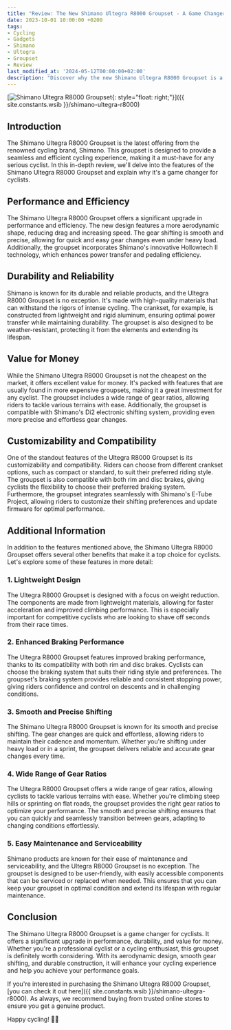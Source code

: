 ```yaml
---
title: "Review: The New Shimano Ultegra R8000 Groupset - A Game Changer for Cyclists"
date: 2023-10-01 10:00:00 +0200
tags:
- Cycling
- Gadgets
- Shimano
- Ultegra
- Groupset
- Review
last_modified_at: '2024-05-12T00:00:00+02:00'
description: "Discover why the new Shimano Ultegra R8000 Groupset is a game changer for cyclists. Read our in-depth review and find out if it's worth the investment."
---
```


[![Shimano Ultegra R8000 Groupset](https://i.imgur.com/UmrVWy4m.jpg){: style="float: right;"}]({{ site.constants.wsib }}/shimano-ultegra-r8000)

## Introduction

The Shimano Ultegra R8000 Groupset is the latest offering from the renowned cycling brand, Shimano. This groupset is designed to provide a seamless and efficient cycling experience, making it a must-have for any serious cyclist. In this in-depth review, we'll delve into the features of the Shimano Ultegra R8000 Groupset and explain why it's a game changer for cyclists.

## Performance and Efficiency

The Shimano Ultegra R8000 Groupset offers a significant upgrade in performance and efficiency. The new design features a more aerodynamic shape, reducing drag and increasing speed. The gear shifting is smooth and precise, allowing for quick and easy gear changes even under heavy load. Additionally, the groupset incorporates Shimano's innovative Hollowtech II technology, which enhances power transfer and pedaling efficiency.

## Durability and Reliability

Shimano is known for its durable and reliable products, and the Ultegra R8000 Groupset is no exception. It's made with high-quality materials that can withstand the rigors of intense cycling. The crankset, for example, is constructed from lightweight and rigid aluminum, ensuring optimal power transfer while maintaining durability. The groupset is also designed to be weather-resistant, protecting it from the elements and extending its lifespan.

## Value for Money

While the Shimano Ultegra R8000 Groupset is not the cheapest on the market, it offers excellent value for money. It's packed with features that are usually found in more expensive groupsets, making it a great investment for any cyclist. The groupset includes a wide range of gear ratios, allowing riders to tackle various terrains with ease. Additionally, the groupset is compatible with Shimano's Di2 electronic shifting system, providing even more precise and effortless gear changes.

## Customizability and Compatibility

One of the standout features of the Ultegra R8000 Groupset is its customizability and compatibility. Riders can choose from different crankset options, such as compact or standard, to suit their preferred riding style. The groupset is also compatible with both rim and disc brakes, giving cyclists the flexibility to choose their preferred braking system. Furthermore, the groupset integrates seamlessly with Shimano's E-Tube Project, allowing riders to customize their shifting preferences and update firmware for optimal performance.

## Additional Information

In addition to the features mentioned above, the Shimano Ultegra R8000 Groupset offers several other benefits that make it a top choice for cyclists. Let's explore some of these features in more detail:

### 1. Lightweight Design

The Ultegra R8000 Groupset is designed with a focus on weight reduction. The components are made from lightweight materials, allowing for faster acceleration and improved climbing performance. This is especially important for competitive cyclists who are looking to shave off seconds from their race times.

### 2. Enhanced Braking Performance

The Ultegra R8000 Groupset features improved braking performance, thanks to its compatibility with both rim and disc brakes. Cyclists can choose the braking system that suits their riding style and preferences. The groupset's braking system provides reliable and consistent stopping power, giving riders confidence and control on descents and in challenging conditions.

### 3. Smooth and Precise Shifting

The Shimano Ultegra R8000 Groupset is known for its smooth and precise shifting. The gear changes are quick and effortless, allowing riders to maintain their cadence and momentum. Whether you're shifting under heavy load or in a sprint, the groupset delivers reliable and accurate gear changes every time.

### 4. Wide Range of Gear Ratios

The Ultegra R8000 Groupset offers a wide range of gear ratios, allowing cyclists to tackle various terrains with ease. Whether you're climbing steep hills or sprinting on flat roads, the groupset provides the right gear ratios to optimize your performance. The smooth and precise shifting ensures that you can quickly and seamlessly transition between gears, adapting to changing conditions effortlessly.

### 5. Easy Maintenance and Serviceability

Shimano products are known for their ease of maintenance and serviceability, and the Ultegra R8000 Groupset is no exception. The groupset is designed to be user-friendly, with easily accessible components that can be serviced or replaced when needed. This ensures that you can keep your groupset in optimal condition and extend its lifespan with regular maintenance.

## Conclusion

The Shimano Ultegra R8000 Groupset is a game changer for cyclists. It offers a significant upgrade in performance, durability, and value for money. Whether you're a professional cyclist or a cycling enthusiast, this groupset is definitely worth considering. With its aerodynamic design, smooth gear shifting, and durable construction, it will enhance your cycling experience and help you achieve your performance goals.

If you're interested in purchasing the Shimano Ultegra R8000 Groupset, [you can check it out here]({{ site.constants.wsib }}/shimano-ultegra-r8000). As always, we recommend buying from trusted online stores to ensure you get a genuine product.

Happy cycling! 🚴‍♂️

